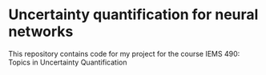 # Uncertainty quantification for neural networks

This repository contains code for my project for the course IEMS 490: Topics in Uncertainty Quantification
